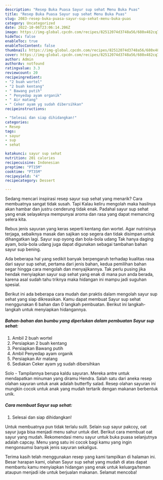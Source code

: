 ```yaml
---
description: "Resep Buka Puasa Sayur sup sehat Menu Buka Puas"
title: "Resep Buka Puasa Sayur sup sehat Menu Buka Puas"
slug: 2083-resep-buka-puasa-sayur-sup-sehat-menu-buka-puas
category: Uncategorized
date: 2022-10-06T23:06:14.206Z
image: https://img-global.cpcdn.com/recipes/82512074d3748a56/680x482cq70/sayur-sup-sehat-foto-resep-utama.jpg
hideToc: false
enableToc: true
enableTocContent: false
thumbnail: https://img-global.cpcdn.com/recipes/82512074d3748a56/680x482cq70/sayur-sup-sehat-foto-resep-utama.jpg
cover: https://img-global.cpcdn.com/recipes/82512074d3748a56/680x482cq70/sayur-sup-sehat-foto-resep-utama.jpg
author: Admin
authorAv: notfound
ratingvalue: 3.3
reviewcount: 20
recipeingredient:
- "2 buah wortel"
- "2 buah kentang"
- " Bawang putih"
- " Penyedap ayam organik"
- " Air matang"
- " Ceker ayam yg sudah dibersihkan"
recipeinstructions:

- "Selesai dan siap dihidangkan!"
categories:
- Resep
tags:
- sayur
- sup
- sehat

katakunci: sayur sup sehat 
nutrition: 201 calories
recipecuisine: Indonesian
preptime: "PT15M"
cooktime: "PT35M"
recipeyield: "4"
recipecategory: Dessert

---
```



Sedang mencari inspirasi resep sayur sup sehat yang menarik? Cara membuatnya sangat tidak susah. Tapi Kalau keliru mengolah maka hasilnya akan hambar dan justru cenderung tidak enak. Padahal sayur sup sehat yang enak selayaknya mempunyai aroma dan rasa yang dapat memancing selera kita.


Rebus jenis sayuran yang keras seperti kentang dan wortel. Agar nutrisinya terjaga, sebaiknya masak dan sajikan sop segera dan tidak disimpan untuk dihangatkan lagi. Sayur sup oyong dan bola-bola udang Tak hanya daging ayam, bola-bola udang juga dapat digunakan sebagai tambahan bahan sayur sup bening.

Ada beberapa hal yang sedikit banyak berpengaruh terhadap kualitas rasa dari sayur sup sehat, pertama dari jenis bahan, kedua pemilihan bahan segar hingga cara mengolah dan menyajikannya. Tak perlu pusing jika hendak menyiapkan sayur sup sehat yang enak di mana pun anda berada, karena asal sudah tahu triknya maka hidangan ini mampu jadi suguhan spesial.


Berikut ini ada beberapa cara mudah dan praktis dalam mengolah sayur sup sehat yang siap dikreasikan. Kamu dapat membuat Sayur sup sehat menggunakan 6 bahan dan 0 langkah pembuatan. Berikut ini langkah-langkah untuk menyiapkan hidangannya.

<!--inarticleads1-->

##### Bahan-bahan dan bumbu yang diperlukan dalam pembuatan Sayur sup sehat:

1. Ambil 2 buah wortel
1. Persiapkan 2 buah kentang
1. Persiapkan  Bawang putih
1. Ambil  Penyedap ayam organik
1. Persiapkan  Air matang
1. Sediakan  Ceker ayam yg sudah dibersihkan


Solo - Tampilannya berupa kaldu sayuran. Mereka antre untuk mendapatkan minuman yang diramu Hendra. Salah satu dari aneka resep olahan sayuran untuk anak adalah butterfly salad. Resep olahan sayuran ini mungkin cocok untuk anak yang mudah tertarik dengan makanan berbentuk unik. 

<!--inarticleads2-->

##### Cara membuat Sayur sup sehat:


1. Selesai dan siap dihidangkan!

Untuk membuatnya pun tidak terlalu sulit. Selain sup sayur pakcoy, oat sayur juga bisa menjadi menu sahur untuk diet. Berikut cara membuat oat sayur yang mudah. Rekomendasi menu sayur untuk buka puasa selanjutnya adalah capcay. Menu yang satu ini cocok bagi kamu yang ingin mengonsumsi banyak jenis sayuran sekaligus. 

Terima kasih telah menggunakan resep yang kami tampilkan di halaman ini. Besar harapan kami, olahan Sayur sup sehat yang mudah di atas dapat membantu kamu menyiapkan hidangan yang enak untuk keluarga/teman ataupun menjadi ide untuk berjualan makanan. Selamat mencoba!
